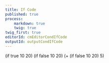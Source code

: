 ```yaml
---
title: If Code
published: true
process:
    markdown: true
    twig: true
twig_first: true
editorId: cmEditorCondIfCode
outputId: outputCondIfCode
---
```

(if true 10 20)
(if false 10 20)
(+ (if false 10 20) 5)